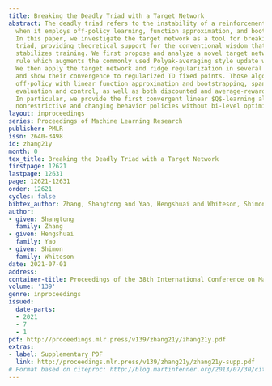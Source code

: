 ```yaml
---
title: Breaking the Deadly Triad with a Target Network
abstract: The deadly triad refers to the instability of a reinforcement learning algorithm
  when it employs off-policy learning, function approximation, and bootstrapping simultaneously.
  In this paper, we investigate the target network as a tool for breaking the deadly
  triad, providing theoretical support for the conventional wisdom that a target network
  stabilizes training. We first propose and analyze a novel target network update
  rule which augments the commonly used Polyak-averaging style update with two projections.
  We then apply the target network and ridge regularization in several divergent algorithms
  and show their convergence to regularized TD fixed points. Those algorithms are
  off-policy with linear function approximation and bootstrapping, spanning both policy
  evaluation and control, as well as both discounted and average-reward settings.
  In particular, we provide the first convergent linear $Q$-learning algorithms under
  nonrestrictive and changing behavior policies without bi-level optimization.
layout: inproceedings
series: Proceedings of Machine Learning Research
publisher: PMLR
issn: 2640-3498
id: zhang21y
month: 0
tex_title: Breaking the Deadly Triad with a Target Network
firstpage: 12621
lastpage: 12631
page: 12621-12631
order: 12621
cycles: false
bibtex_author: Zhang, Shangtong and Yao, Hengshuai and Whiteson, Shimon
author:
- given: Shangtong
  family: Zhang
- given: Hengshuai
  family: Yao
- given: Shimon
  family: Whiteson
date: 2021-07-01
address:
container-title: Proceedings of the 38th International Conference on Machine Learning
volume: '139'
genre: inproceedings
issued:
  date-parts:
  - 2021
  - 7
  - 1
pdf: http://proceedings.mlr.press/v139/zhang21y/zhang21y.pdf
extras:
- label: Supplementary PDF
  link: http://proceedings.mlr.press/v139/zhang21y/zhang21y-supp.pdf
# Format based on citeproc: http://blog.martinfenner.org/2013/07/30/citeproc-yaml-for-bibliographies/
---
```

